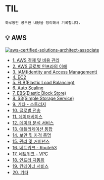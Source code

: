 # TIL

```
하루동안 공부한 내용을 정리해서 기록합니다.
```

## 💡 AWS 
[![aws-certified-solutions-architect-associate](https://user-images.githubusercontent.com/75558861/217339490-56182083-0ee0-4c20-89f8-e669ec78a087.png)](https://www.credly.com/badges/afc5ab8e-efe8-45ae-bac7-00381dd6a303/public_url)

- [1. AWS 결제 및 비용 관리](https://mammoth-fruitadens-773.notion.site/1-AWS-1f1d9c0e1d244bf5bc4d023da4ad76ee)
- [2. AWS 글로벌 인프라의 이해](https://mammoth-fruitadens-773.notion.site/2-AWS-a9922c4c259c46cda962d609aebb2b59)
- [3. IAM(Identity and Access Management)](https://mammoth-fruitadens-773.notion.site/3-IAM-Identity-and-Access-Management-06b9baa1ef8e41adb46f8d8807ac8617)
- [4. EC2](https://mammoth-fruitadens-773.notion.site/4-EC2-987653ec3a0f4136a8762968583782b2)
- [5. ELB(Elastic Load Balancing)](https://mammoth-fruitadens-773.notion.site/5-ELB-Elastic-Load-Balancing-979f4e08282646778250144056e58f3d)
- [6. Auto Scaling](https://mammoth-fruitadens-773.notion.site/6-Auto-Scaling-76ead8c3e2f246d69ba5c93ccf824f99)
- [7. EBS(Elastic Block Store)](https://mammoth-fruitadens-773.notion.site/7-EBS-Elastic-Block-Store-5562b110fe2d484ea1378a89fbc42e50)
- [8. S3(Simple Storage Service)](https://mammoth-fruitadens-773.notion.site/8-S3-Simple-Storage-Service-00d47197ac2a4412a85fd3d66edbb635)
- [9. 기타 - 스토리지](https://mammoth-fruitadens-773.notion.site/9-f2709b19f5584811a6b0df3cf45006aa)
- [10. 글로벌 전송](https://mammoth-fruitadens-773.notion.site/10-f02a098acc0942d882483171cbec1878)
- [11. 데이터베이스](https://mammoth-fruitadens-773.notion.site/11-ab3a797ba0db4466a7104feeb3bf073f)
- [12. 데이터 분석 서비스](https://mammoth-fruitadens-773.notion.site/12-d9fe6ead5ffb47d4b1b1f5ecea793df6)
- [13. 애플리케이션 통합](https://mammoth-fruitadens-773.notion.site/13-558a5b56f1a74379a441fca0591d6276)
- [14. 보안 및 자격 증명](https://mammoth-fruitadens-773.notion.site/14-ab7e7adb7fb246e2b96dd87a4102b984)
- [15. 관리 및 거버넌스](https://mammoth-fruitadens-773.notion.site/15-4dfabfc2ff6d4beea036fbceae06fde8)
- [16. 네트워크 - Route53](https://mammoth-fruitadens-773.notion.site/16-Route53-53dd31f4c39e4d10a60a76398860e891)
- [17. 네트워크 - VPC](https://mammoth-fruitadens-773.notion.site/17-VPC-3621e3d749284821a79d109ed0b72ada)
- [18. 인프라 자동화](https://mammoth-fruitadens-773.notion.site/18-263aa26ea0364cdfbc6d77532e3ad94d)
- [19. 컨테이너 서비스](https://mammoth-fruitadens-773.notion.site/19-5e2b6cc97ece41b5a40b2e2b9e93b05c)
- [20. 기타](https://mammoth-fruitadens-773.notion.site/20-93f7fd48eac74d719a6fe140ad2a6f28)
